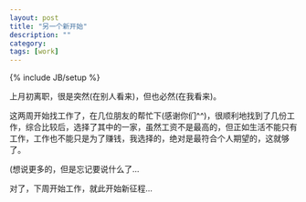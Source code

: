 ```yaml
---
layout: post
title: "另一个新开始"
description: ""
category: 
tags: [work]
---
```

{% include JB/setup %}

上月初离职，很是突然(在别人看来)，但也必然(在我看来)。

这两周开始找工作了，在几位朋友的帮忙下(感谢你们^^)，很顺利地找到了几份工作，综合比较后，选择了其中的一家，虽然工资不是最高的，但正如生活不能只有工作，工作也不能只是为了赚钱，我选择的，绝对是最符合个人期望的，这就够了。

(想说更多的，但是忘记要说什么了…

对了，下周开始工作，就此开始新征程…